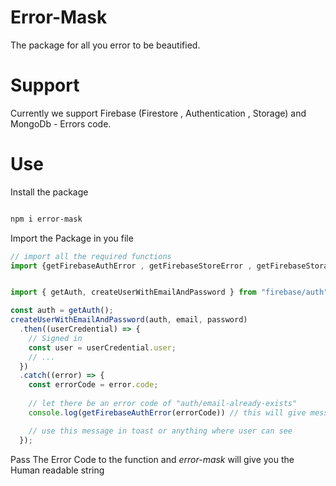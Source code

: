# Error-Mask

The package for all you error to be beautified.

# Support

Currently we support Firebase (Firestore , Authentication , Storage) and MongoDb - Errors code.

# Use

Install the package

```bash

npm i error-mask

```

Import the Package in you file

```jsx
// import all the required functions
import {getFirebaseAuthError , getFirebaseStoreError , getFirebaseStorageError , getMongoError} from "error-mask"


import { getAuth, createUserWithEmailAndPassword } from "firebase/auth";

const auth = getAuth();
createUserWithEmailAndPassword(auth, email, password)
  .then((userCredential) => {
    // Signed in 
    const user = userCredential.user;
    // ...
  })
  .catch((error) => {
    const errorCode = error.code;
    
    // let there be an error code of "auth/email-already-exists"
    console.log(getFirebaseAuthError(errorCode)) // this will give message "Email Already in Use"

    // use this message in toast or anything where user can see
  });

```

Pass The Error Code to the function and *error-mask* will give you the Human readable string

